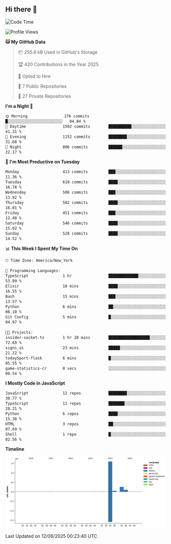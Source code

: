 ## Hi there 👋

<!--START_SECTION:waka-->
![Code Time](http://img.shields.io/badge/Code%20Time-335%20hrs%2039%20mins-blue)

![Profile Views](http://img.shields.io/badge/Profile%20Views-5-blue)

**🐱 My GitHub Data** 

> 📦 255.8 kB Used in GitHub's Storage 
 > 
> 🏆 420 Contributions in the Year 2025
 > 
> 💼 Opted to Hire
 > 
> 📜 7 Public Repositories 
 > 
> 🔑 27 Private Repositories 
 > 
**I'm a Night 🦉** 

```text
🌞 Morning                176 commits         █░░░░░░░░░░░░░░░░░░░░░░░░   04.84 % 
🌆 Daytime                1502 commits        ██████████░░░░░░░░░░░░░░░   41.31 % 
🌃 Evening                1152 commits        ████████░░░░░░░░░░░░░░░░░   31.68 % 
🌙 Night                  806 commits         ██████░░░░░░░░░░░░░░░░░░░   22.17 % 
```
📅 **I'm Most Productive on Tuesday** 

```text
Monday                   413 commits         ███░░░░░░░░░░░░░░░░░░░░░░   11.36 % 
Tuesday                  610 commits         ████░░░░░░░░░░░░░░░░░░░░░   16.78 % 
Wednesday                506 commits         ███░░░░░░░░░░░░░░░░░░░░░░   13.92 % 
Thursday                 582 commits         ████░░░░░░░░░░░░░░░░░░░░░   16.01 % 
Friday                   451 commits         ███░░░░░░░░░░░░░░░░░░░░░░   12.40 % 
Saturday                 546 commits         ████░░░░░░░░░░░░░░░░░░░░░   15.02 % 
Sunday                   528 commits         ████░░░░░░░░░░░░░░░░░░░░░   14.52 % 
```


📊 **This Week I Spent My Time On** 

```text
🕑︎ Time Zone: America/New_York

💬 Programming Languages: 
TypeScript               1 hr                █████████████░░░░░░░░░░░░   53.89 % 
Elixir                   18 mins             ████░░░░░░░░░░░░░░░░░░░░░   16.55 % 
Bash                     15 mins             ███░░░░░░░░░░░░░░░░░░░░░░   13.57 % 
Python                   6 mins              ██░░░░░░░░░░░░░░░░░░░░░░░   06.10 % 
Git Config               5 mins              █░░░░░░░░░░░░░░░░░░░░░░░░   04.97 % 

🐱‍💻 Projects: 
insider-socket-ts        1 hr 20 mins        ██████████████████░░░░░░░   72.69 % 
signs_ui                 23 mins             █████░░░░░░░░░░░░░░░░░░░░   21.22 % 
todaySport-flask         6 mins              █░░░░░░░░░░░░░░░░░░░░░░░░   05.55 % 
game-statistics-cr       0 secs              ░░░░░░░░░░░░░░░░░░░░░░░░░   00.54 % 
```

**I Mostly Code in JavaScript** 

```text
JavaScript               12 repos            ████████░░░░░░░░░░░░░░░░░   30.77 % 
TypeScript               11 repos            ███████░░░░░░░░░░░░░░░░░░   28.21 % 
Python                   6 repos             ████░░░░░░░░░░░░░░░░░░░░░   15.38 % 
HTML                     3 repos             ██░░░░░░░░░░░░░░░░░░░░░░░   07.69 % 
Shell                    1 repo              █░░░░░░░░░░░░░░░░░░░░░░░░   02.56 % 
```



**Timeline**

![Lines of Code chart](https://raw.githubusercontent.com/dikshithvishnu/dikshithvishnu/main/assets/bar_graph.png)


 Last Updated on 12/06/2025 00:23:40 UTC
<!--END_SECTION:waka-->
